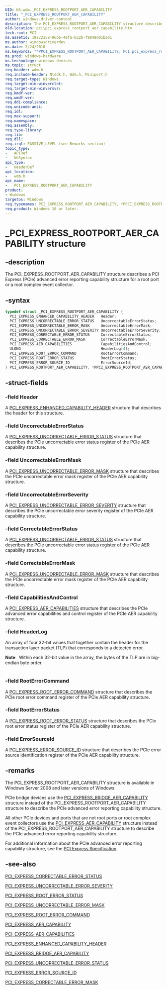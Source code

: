 ```yaml
---
UID: NS:wdm._PCI_EXPRESS_ROOTPORT_AER_CAPABILITY
title: "_PCI_EXPRESS_ROOTPORT_AER_CAPABILITY"
author: windows-driver-content
description: The PCI_EXPRESS_ROOTPORT_AER_CAPABILITY structure describes a PCI Express (PCIe) advanced error reporting capability structure for a root port or a root complex event collector.
old-location: pci\pci_express_rootport_aer_capability.htm
tech.root: PCI
ms.assetid: 19272158-96bb-4efa-b32b-f8848d01bad1
ms.author: windowsdriverdev
ms.date: 2/24/2018
ms.keywords: "*PPCI_EXPRESS_ROOTPORT_AER_CAPABILITY, PCI.pci_express_rootport_aer_capability, PCI_EXPRESS_ROOTPORT_AER_CAPABILITY, PCI_EXPRESS_ROOTPORT_AER_CAPABILITY structure [Buses], PPCI_EXPRESS_ROOTPORT_AER_CAPABILITY, PPCI_EXPRESS_ROOTPORT_AER_CAPABILITY structure pointer [Buses], _PCI_EXPRESS_ROOTPORT_AER_CAPABILITY, pci_struct_f65551d3-2213-468e-aa94-508b29c11844.xml, wdm/PCI_EXPRESS_ROOTPORT_AER_CAPABILITY, wdm/PPCI_EXPRESS_ROOTPORT_AER_CAPABILITY"
ms.prod: windows-hardware
ms.technology: windows-devices
ms.topic: struct
req.header: wdm.h
req.include-header: Ntddk.h, Wdm.h, Miniport.h
req.target-type: Windows
req.target-min-winverclnt:
req.target-min-winversvr:
req.kmdf-ver:
req.umdf-ver:
req.ddi-compliance:
req.unicode-ansi:
req.idl:
req.max-support:
req.namespace:
req.assembly:
req.type-library:
req.lib:
req.dll:
req.irql: PASSIVE_LEVEL (see Remarks section)
topic_type:
-	APIRef
-	kbSyntax
api_type:
-	HeaderDef
api_location:
-	wdm.h
api_name:
-	PCI_EXPRESS_ROOTPORT_AER_CAPABILITY
product:
- Windows
targetos: Windows
req.typenames: PCI_EXPRESS_ROOTPORT_AER_CAPABILITY, *PPCI_EXPRESS_ROOTPORT_AER_CAPABILITY
req.product: Windows 10 or later.
---
```


# _PCI_EXPRESS_ROOTPORT_AER_CAPABILITY structure


## -description


The PCI_EXPRESS_ROOTPORT_AER_CAPABILITY structure describes a PCI Express (PCIe) advanced error reporting capability structure for a root port or a root complex event collector.


## -syntax


```cpp
typedef struct _PCI_EXPRESS_ROOTPORT_AER_CAPABILITY {
  PCI_EXPRESS_ENHANCED_CAPABILITY_HEADER   Header;
  PCI_EXPRESS_UNCORRECTABLE_ERROR_STATUS   UncorrectableErrorStatus;
  PCI_EXPRESS_UNCORRECTABLE_ERROR_MASK     UncorrectableErrorMask;
  PCI_EXPRESS_UNCORRECTABLE_ERROR_SEVERITY UncorrectableErrorSeverity;
  PCI_EXPRESS_CORRECTABLE_ERROR_STATUS     CorrectableErrorStatus;
  PCI_EXPRESS_CORRECTABLE_ERROR_MASK       CorrectableErrorMask;
  PCI_EXPRESS_AER_CAPABILITIES             CapabilitiesAndControl;
  ULONG                                    HeaderLog[4];
  PCI_EXPRESS_ROOT_ERROR_COMMAND           RootErrorCommand;
  PCI_EXPRESS_ROOT_ERROR_STATUS            RootErrorStatus;
  PCI_EXPRESS_ERROR_SOURCE_ID              ErrorSourceId;
} PCI_EXPRESS_ROOTPORT_AER_CAPABILITY, *PPCI_EXPRESS_ROOTPORT_AER_CAPABILITY;
```


## -struct-fields




### -field Header

A <a href="https://msdn.microsoft.com/library/windows/hardware/ff537466">PCI_EXPRESS_ENHANCED_CAPABILITY_HEADER</a> structure that describes the header for this structure.


### -field UncorrectableErrorStatus

A <a href="https://msdn.microsoft.com/library/windows/hardware/ff537572">PCI_EXPRESS_UNCORRECTABLE_ERROR_STATUS</a> structure that describes the PCIe uncorrectable error status register of the PCIe AER capability structure.


### -field UncorrectableErrorMask

A <a href="https://msdn.microsoft.com/library/windows/hardware/ff537567">PCI_EXPRESS_UNCORRECTABLE_ERROR_MASK</a> structure that describes the PCIe uncorrectable error mask register of the PCIe AER capability structure.


### -field UncorrectableErrorSeverity

A <a href="https://msdn.microsoft.com/library/windows/hardware/ff537570">PCI_EXPRESS_UNCORRECTABLE_ERROR_SEVERITY</a> structure that describes the PCIe uncorrectable error severity register of the PCIe AER capability structure.


### -field CorrectableErrorStatus

A <a href="https://msdn.microsoft.com/library/windows/hardware/ff537572">PCI_EXPRESS_UNCORRECTABLE_ERROR_STATUS</a> structure that describes the PCIe uncorrectable error status register of the PCIe AER capability structure.


### -field CorrectableErrorMask

A <a href="https://msdn.microsoft.com/library/windows/hardware/ff537567">PCI_EXPRESS_UNCORRECTABLE_ERROR_MASK</a> structure that describes the PCIe uncorrectable error mask register of the PCIe AER capability structure.


### -field CapabilitiesAndControl

A <a href="https://msdn.microsoft.com/library/windows/hardware/ff537456">PCI_EXPRESS_AER_CAPABILITIES</a> structure that describes the PCIe advanced error capabilities and control register of the PCIe AER capability structure.


### -field HeaderLog

An array of four 32-bit values that together contain the header for the transaction layer packet (TLP) that corresponds to a detected error.

<div class="alert"><b>Note</b>    Within each 32-bit value in the array, the bytes of the TLP are in big-endian byte order.</div>
<div> </div>

### -field RootErrorCommand

A <a href="https://msdn.microsoft.com/library/windows/hardware/ff537475">PCI_EXPRESS_ROOT_ERROR_COMMAND</a> structure that describes the PCIe root error command register of the PCIe AER capability structure.


### -field RootErrorStatus

A <a href="https://msdn.microsoft.com/library/windows/hardware/ff537476">PCI_EXPRESS_ROOT_ERROR_STATUS</a> structure that describes the PCIe root error status register of the PCIe AER capability structure.


### -field ErrorSourceId

A <a href="https://msdn.microsoft.com/library/windows/hardware/ff537467">PCI_EXPRESS_ERROR_SOURCE_ID</a> structure that describes the PCIe error source identification register of the PCIe AER capability structure.


## -remarks



The PCI_EXPRESS_ROOTPORT_AER_CAPABILITY structure is available in Windows Server 2008 and later versions of Windows.

PCIe bridge devices use the <a href="https://msdn.microsoft.com/library/windows/hardware/ff537458">PCI_EXPRESS_BRIDGE_AER_CAPABILITY</a> structure instead of the PCI_EXPRESS_ROOTPORT_AER_CAPABILITY structure to describe the PCIe advanced error reporting capability structure.

All other PCIe devices and ports that are not root ports or root complex event collectors use the <a href="https://msdn.microsoft.com/library/windows/hardware/ff537457">PCI_EXPRESS_AER_CAPABILITY</a> structure instead of the PCI_EXPRESS_ROOTPORT_AER_CAPABILITY structure to describe the PCIe advanced error reporting capability structure.

For additional information about the PCIe advanced error reporting capability structure, see the <a href="http://go.microsoft.com/fwlink/p/?linkid=69486">PCI Express Specification</a>.




## -see-also

<a href="https://msdn.microsoft.com/library/windows/hardware/ff537462">PCI_EXPRESS_CORRECTABLE_ERROR_STATUS</a>



<a href="https://msdn.microsoft.com/library/windows/hardware/ff537570">PCI_EXPRESS_UNCORRECTABLE_ERROR_SEVERITY</a>



<a href="https://msdn.microsoft.com/library/windows/hardware/ff537476">PCI_EXPRESS_ROOT_ERROR_STATUS</a>



<a href="https://msdn.microsoft.com/library/windows/hardware/ff537567">PCI_EXPRESS_UNCORRECTABLE_ERROR_MASK</a>



<a href="https://msdn.microsoft.com/library/windows/hardware/ff537475">PCI_EXPRESS_ROOT_ERROR_COMMAND</a>



<a href="https://msdn.microsoft.com/library/windows/hardware/ff537457">PCI_EXPRESS_AER_CAPABILITY</a>



<a href="https://msdn.microsoft.com/library/windows/hardware/ff537456">PCI_EXPRESS_AER_CAPABILITIES</a>



<a href="https://msdn.microsoft.com/library/windows/hardware/ff537466">PCI_EXPRESS_ENHANCED_CAPABILITY_HEADER</a>



<a href="https://msdn.microsoft.com/library/windows/hardware/ff537458">PCI_EXPRESS_BRIDGE_AER_CAPABILITY</a>



<a href="https://msdn.microsoft.com/library/windows/hardware/ff537572">PCI_EXPRESS_UNCORRECTABLE_ERROR_STATUS</a>



<a href="https://msdn.microsoft.com/library/windows/hardware/ff537467">PCI_EXPRESS_ERROR_SOURCE_ID</a>



<a href="https://msdn.microsoft.com/library/windows/hardware/ff537461">PCI_EXPRESS_CORRECTABLE_ERROR_MASK</a>



 

 


